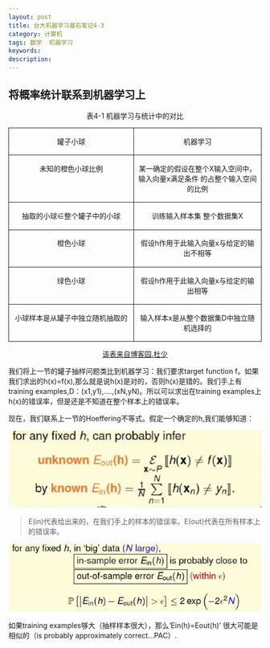 ```yaml
---
layout: post
title: 台大机器学习基石笔记4-3
category: 计算机
tags: 数学  机器学习
keywords: 
description: 
---
```



## 将概率统计联系到机器学习上 ##  
<p style="text-align: center;">表4-1 机器学习与统计中的对比</p>
<div style="text-align: center;">
<table style="border-collapse: collapse;" border="0"><colgroup><col style="width: 275px;"><col style="width: 279px;"></colgroup>
<tbody valign="top">
<tr>
<td style="padding-left: 7px; padding-right: 7px; border: solid 0.5pt;">
<p>罐子小球</p>
</td>
<td style="padding-left: 7px; padding-right: 7px; border-top: solid 0.5pt; border-left: none; border-bottom: solid 0.5pt; border-right: solid 0.5pt;">
<p>机器学习</p>
</td>
</tr>
<tr>
<td style="padding-left: 7px; padding-right: 7px; border-top: none; border-left: solid 0.5pt; border-bottom: solid 0.5pt; border-right: solid 0.5pt;">
<p>未知的橙色小球比例<img src="http://images.cnitblog.com/blog/489652/201502/060921508283709.png" alt=""></p>
</td>
<td style="padding-left: 7px; padding-right: 7px; border-top: none; border-left: none; border-bottom: solid 0.5pt; border-right: solid 0.5pt;">
<p>某一确定的假设在整个X输入空间中，输入向量x满足条件<img src="http://images.cnitblog.com/blog/489652/201502/060921511873051.png" alt=""> 的占整个输入空间的比例</p>
</td>
</tr>
<tr>
<td style="padding-left: 7px; padding-right: 7px; border-top: none; border-left: solid 0.5pt; border-bottom: solid 0.5pt; border-right: solid 0.5pt;">
<p>抽取的小球∈整个罐子中的小球</p>
</td>
<td style="padding-left: 7px; padding-right: 7px; border-top: none; border-left: none; border-bottom: solid 0.5pt; border-right: solid 0.5pt;">
<p>训练输入样本集<img src="http://images.cnitblog.com/blog/489652/201502/060921515158851.png" alt=""> 整个数据集X</p>
</td>
</tr>
<tr>
<td style="padding-left: 7px; padding-right: 7px; border-top: none; border-left: solid 0.5pt; border-bottom: solid 0.5pt; border-right: solid 0.5pt;">
<p>橙色小球</p>
</td>
<td style="padding-left: 7px; padding-right: 7px; border-top: none; border-left: none; border-bottom: solid 0.5pt; border-right: solid 0.5pt;">
<p>假设h作用于此输入向量x与给定的输出不相等<img src="http://images.cnitblog.com/blog/489652/201502/060921517961638.png" alt=""></p>
</td>
</tr>
<tr>
<td style="padding-left: 7px; padding-right: 7px; border-top: none; border-left: solid 0.5pt; border-bottom: solid 0.5pt; border-right: solid 0.5pt;">
<p>绿色小球</p>
</td>
<td style="padding-left: 7px; padding-right: 7px; border-top: none; border-left: none; border-bottom: solid 0.5pt; border-right: solid 0.5pt;">
<p>假设h作用于此输入向量x与给定的输出相等<img src="http://images.cnitblog.com/blog/489652/201502/060921520156937.png" alt=""></p>
</td>
</tr>
<tr>
<td style="padding-left: 7px; padding-right: 7px; border-top: none; border-left: solid 0.5pt; border-bottom: solid 0.5pt; border-right: solid 0.5pt;">
<p>小球样本是从罐子中独立随机抽取的</p>
</td>
<td style="padding-left: 7px; padding-right: 7px; border-top: none; border-left: none; border-bottom: solid 0.5pt; border-right: solid 0.5pt;">
<p>输入样本x是从整个数据集D中独立随机选择的</p>
</td>
</tr>
</tbody>
</table>
</div>
<center><a href="http://www.cnblogs.com/ymingjingr/p/4276386.html">该表来自博客园.杜少</a></center>   

我们将上一节的罐子抽样问题类比到机器学习：我们要求target function f。如果我们求出的h(x)=f(x),那么就是说h(x)是对的，否则h(x)是错的。我们手上有training examples,D：(x1,y1),....,(xN,yN)。所以可以求出在training examples上h(x)的错误率，但是还是不知道在整个样本上的错误率。      

现在，我们联系上一节的Hoeffering不等式。假定一个确定的h,我们能够知道：    
 
![弹珠模型中的错误率与机器学习样本错误率](/public/img/ML/4_3_1.jpg)     

>E(in)代表给出来的，在我们手上的样本的错误率。E(out)代表在所有样本上的错误率。          

![Hoeffding不等式在机器学习中的应用](/public/img/ML/4_3_2.jpg)

<p>如果training examples够大（抽样样本很大），那么‘Ein(h)=Eout(h)’ 很大可能是相似的（is probably approximately correct...PAC）.
